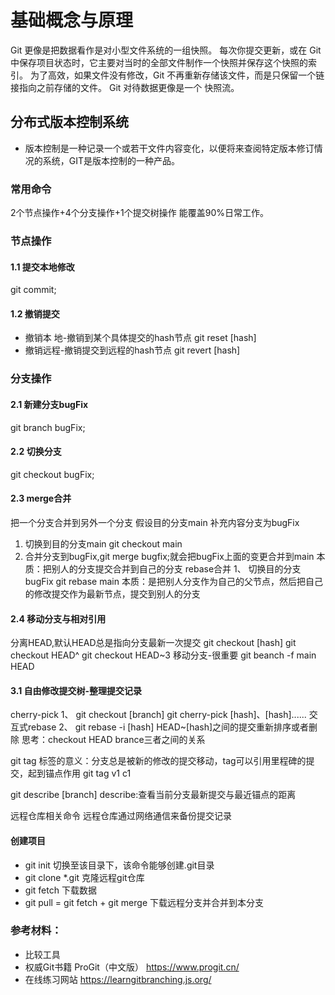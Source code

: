 # 基础概念与原理
Git 更像是把数据看作是对小型文件系统的一组快照。 
每次你提交更新，或在 Git 中保存项目状态时，它主要对当时的全部文件制作一个快照并保存这个快照的索引。
为了高效，如果文件没有修改，Git 不再重新存储该文件，而是只保留一个链接指向之前存储的文件。 Git 对待数据更像是一个 快照流。

## 分布式版本控制系统

- 版本控制是一种记录一个或若干文件内容变化，以便将来查阅特定版本修订情况的系统，GIT是版本控制的一种产品。

### 常用命令
2个节点操作+4个分支操作+1个提交树操作 能覆盖90%日常工作。
### 节点操作
#### 1.1 提交本地修改
git commit;

#### 1.2 撤销提交
- 撤销本 地-撤销到某个具体提交的hash节点
git reset [hash]
- 撤销远程-撤销提交到远程的hash节点
git revert [hash]

### 分支操作
#### 2.1 新建分支bugFix
git branch bugFix;

#### 2.2 切换分支
git checkout bugFix;

#### 2.3 merge合并
把一个分支合并到另外一个分支
假设目的分支main
补充内容分支为bugFix
1. 切换到目的分支main git checkout main
2. 合并分支到bugFix,git merge bugfix;就会把bugFix上面的变更合并到main
本质：把别人的分支提交合并到自己的分支
rebase合并
1、 切换目的分支bugFix git rebase main
本质：是把别人分支作为自己的父节点，然后把自己的修改提交作为最新节点，提交到别人的分支

#### 2.4 移动分支与相对引用
分离HEAD,默认HEAD总是指向分支最新一次提交
git checkout [hash]
git checkout HEAD^
git checkout HEAD~3
移动分支-很重要
git beanch -f main HEAD

#### 3.1 自由修改提交树-整理提交记录
cherry-pick
1、 git checkout [branch] git cherry-pick [hash]、[hash]......
交互式rebase
2、 git rebase -i [hash] HEAD~[hash]之间的提交重新排序或者删除
思考：checkout HEAD brance三者之间的关系

git tag
标签的意义：分支总是被新的修改的提交移动，tag可以引用里程碑的提交，起到锚点作用
git tag v1 c1

git describe [branch]
describe:查看当前分支最新提交与最近锚点的距离

远程仓库相关命令
远程仓库通过网络通信来备份提交记录
#### 创建项目

- git init 切换至该目录下，该命令能够创建.git目录
- git clone *.git 克隆远程git仓库
- git fetch 下载数据
- git pull = git fetch + git merge 下载远程分支并合并到本分支

### 参考材料：
- 比较工具 
- 权威Git书籍 ProGit（中文版） https://www.progit.cn/
- 在线练习网站 https://learngitbranching.js.org/